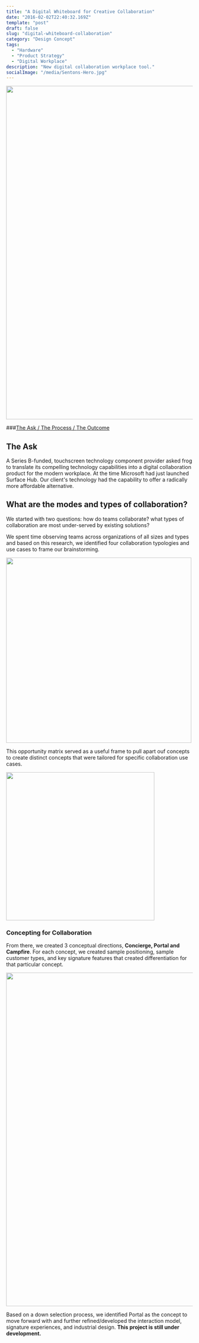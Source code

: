 ```yaml
---
title: "A Digital Whiteboard for Creative Collaboration"
date: "2016-02-02T22:40:32.169Z"
template: "post"
draft: false
slug: "digital-whiteboard-collaboration"
category: "Design Concept"
tags:
  - "Hardware"
  - "Product Strategy"
  - "Digital Workplace"
description: "New digital collaboration workplace tool."
socialImage: "/media/Sentons-Hero.jpg"
---
```


<img src="/media/Sentons-Hero.jpg" width="900" />

###[The Ask / ](#the-ask) [The Process / ](#the-process) [The Outcome](#the-outcome)

## The Ask

A Series B-funded, touchscreen technology component provider asked frog to translate its compelling technology capabilities into a digital collaboration product for the modern workplace. At the time Microsoft had just launched Surface Hub. Our client's technology had the capability to offer a radically more affordable alternative.

## What are the modes and types of collaboration?

We started with two questions: how do teams collaborate? what types of collaboration are most under-served by existing solutions?

We spent time observing teams across organizations of all sizes and types and based on this research, we identified four collaboration typologies and use cases to frame our brainstorming.

<img src="/media/Sentons-Collaboration-Use-Cases.jpg" width="500" />

This opportunity matrix served as a useful frame to pull apart ouf concepts to create distinct concepts that were tailored for specific collaboration use cases.

<img src="/media/Sentons-Use-Case-Framework.jpg" width="400" />

### Concepting for Collaboration

From there, we created 3 conceptual directions, **Concierge, Portal and Campfire**. For each concept, we created sample positioning, sample customer types, and key signature features that created differentiation for that particular concept. 

<img src="/media/Sentons-Concept-Board.jpg" width="900" />

Based on a down selection process, we identified Portal as the concept to move forward with and further refined/developed the interaction model, signature experiences, and industrial design. **This project is still under development.**

